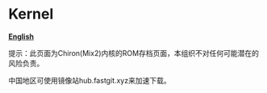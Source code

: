 # Kernel

[**English**](https://github.com/chiron-mix2/Kernel/READMEEN.md)

提示：此页面为Chiron(Mix2)内核的ROM存档页面，本组织不对任何可能潜在的风险负责。

中国地区可使用镜像站hub.fastgit.xyz来加速下载。
